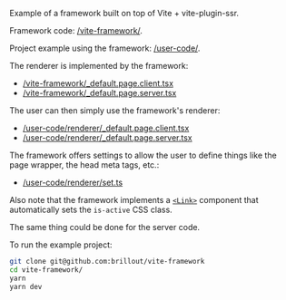Example of a framework built on top of Vite + vite-plugin-ssr.

Framework code: [/vite-framework/](/vite-framework/).

Project example using the framework: [/user-code/](/user-code/).

The renderer is implemented by the framework:
 - [/vite-framework/_default.page.client.tsx](/vite-framework/_default.page.client.tsx)
 - [/vite-framework/_default.page.server.tsx](/vite-framework/_default.page.server.tsx)

The user can then simply use the framework's renderer:
 - [/user-code/renderer/_default.page.client.tsx](/user-code/renderer/_default.page.client.tsx)
 - [/user-code/renderer/_default.page.server.tsx](/user-code/renderer/_default.page.server.tsx)

The framework offers settings to allow the user to define things like the page wrapper, the head meta tags, etc.:
 - [/user-code/renderer/set.ts](/user-code/renderer/set.ts)

Also note that the framework implements a [`<Link>`](/vite-framework/Link.tsx) component that automatically sets the `is-active` CSS class.

The same thing could be done for the server code.

To run the example project:

```bash
git clone git@github.com:brillout/vite-framework
cd vite-framework/
yarn
yarn dev
```
